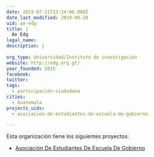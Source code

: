```yaml
---
date: 2019-07-21T23:14:06.000Z
date_last_modified: 2019-08-28
uid: ae-edg
title: |
  Ae Edg
legal_name: 
description: |
  
org_type: Universidad/Instituto de investigación
website: http://edg.org.gt/
year_founded: 2015
facebook: 
twitter: 
tags:
  - participación-ciudadana
cities: 
  - Guatemala
projects_uids:
  - asociacion-de-estudiantes-de-escuela-de-gobierno

---
```


Esta organización tiene los siguientes proyectos:

- [Asociación De Estudiantes De Escuela De Gobierno](/proyectos/asociacion-de-estudiantes-de-escuela-de-gobierno)
